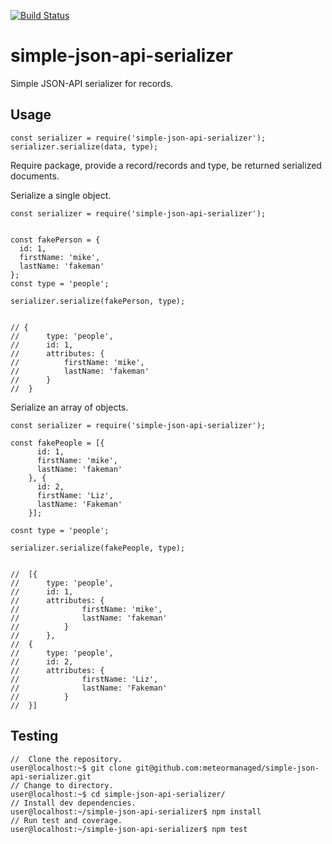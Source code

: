 [![Build Status](https://travis-ci.org/meteormanaged/simple-json-api-serializer.svg?branch=master)](https://travis-ci.org/meteormanaged/simple-json-api-serializer)

# simple-json-api-serializer

Simple JSON-API serializer for records.

## Usage

    const serializer = require('simple-json-api-serializer');
	serializer.serialize(data, type);

Require package, provide a record/records and type, be returned serialized documents.

Serialize a single object.

	const serializer = require('simple-json-api-serializer');


	const fakePerson = {
	  id: 1,
	  firstName: 'mike',
	  lastName: 'fakeman'
	};
	const type = 'people';

	serializer.serialize(fakePerson, type);

	
    // { 
    //		type: 'people',
    //		id: 1,
    //		attributes: { 
    //			firstName: 'mike', 
    //			lastName: 'fakeman' 
    //		} 
    //	}


Serialize an array of objects.

	const serializer = require('simple-json-api-serializer');
	
	const fakePeople = [{
		  id: 1,
		  firstName: 'mike',
		  lastName: 'fakeman'
		}, {
		  id: 2,
		  firstName: 'Liz',
		  lastName: 'Fakeman'
		}];
	
	cosnt type = 'people';

	serializer.serialize(fakePeople, type);


    //	[{ 
    //		type: 'people',
    //		id: 1,
    //    	attributes: { 
    //				firstName: 'mike', 
    //				lastName: 'fakeman' 
    //			} 
    //		},
    // 	{ 
    //		type: 'people',
    //		id: 2,
    // 		attributes: { 
    //				firstName: 'Liz', 
    //				lastName: 'Fakeman' 
    //   		} 
    //	}]

## Testing

    //  Clone the repository.
    user@localhost:~$ git clone git@github.com:meteormanaged/simple-json-api-serializer.git
    // Change to directory.
    user@localhost:~$ cd simple-json-api-serializer/
    // Install dev dependencies.
    user@localhost:~/simple-json-api-serializer$ npm install
    // Run test and coverage.
    user@localhost:~/simple-json-api-serializer$ npm test

